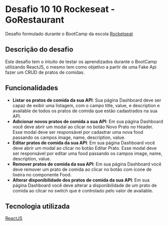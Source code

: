 # Desafio 10 10 Rockeseat - GoRestaurant

Desafio formulado durante o BootCamp da escola [Rocketseat](https://rocketseat.com.br/)

## Descrição do desafio

Este desafio tem o intuito de testar os aprendizados durante o BootCamp utilizando ReactJS, o mesmo tem como objetivo a partir de uma Fake Api fazer um CRUD de pratos de comidas.

## Funcionalidades

- **Listar os pratos de comida da sua API**: Sua página Dashboard deve ser capaz de exibir uma listagem, com o campo title, value, e description e available de todos os pratos de comida que estão cadastrados na sua API.
- **Adicionar novos pratos de comida a sua API**: Em sua página Dashboard você deve abrir um modal ao clicar no botão Novo Prato no Header. Esse modal deve ser responsável por cadastrar uma nova food passando os campos image, name, description, value.
- **Editar pratos de comida da sua API**: Em sua página Dashboard você deve abrir um modal ao clicar no botão Editar Prato. Esse modal deve ser responsável por editar uma food passando os campos image, name, description, value.
- **Remover pratos de comida da sua API**: Em sua página Dashboard você deve remover um prato de comida ao clicar no botão com ícone de lixeira no componente Food.
- **Alterar disponibilidade dos pratos de comida da sua API**: Em sua página Dashboard você deve alterar a disponibilidade de um prato de comida ao clicar no switch que é controlado pelo valor de available.

## Tecnologia utilizada

[ReactJS](https://pt-br.reactjs.org/)


